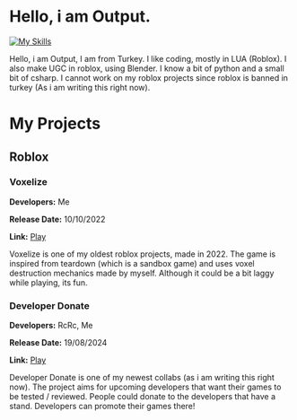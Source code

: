 # Hello, i am Output.
[![My Skills](https://skillicons.dev/icons?i=lua,html,css,python,blender,unity,ruby,markdown,robloxstudio&theme=light)](https://skillicons.dev)

Hello, i am Output, I am from Turkey. I like coding, mostly in LUA (Roblox). I also make UGC in roblox, using Blender. I know a bit of python and a small bit of csharp.
I cannot work on my roblox projects since roblox is banned in turkey (As i am writing this right now).

# My Projects
## Roblox
### Voxelize
<strong>Developers:</strong> Me

<strong>Release Date:</strong> 10/10/2022

<strong>Link:</strong> [Play](https://www.roblox.com/games/11233189032/Voxelize-BETA)

Voxelize is one of my oldest roblox projects, made in 2022. The game is inspired from teardown (which is a sandbox game)
and uses voxel destruction mechanics made by myself. Although it could be a bit laggy while playing, its fun.

### Developer Donate
<strong>Developers:</strong> RcRc, Me

<strong>Release Date:</strong> 19/08/2024

<strong>Link:</strong> [Play](https://www.roblox.com/games/18971837206/Developer-Donate-BETA)

Developer Donate is one of my newest collabs (as i am writing this right now). The project aims for upcoming developers that want their games to be tested / reviewed. 
People could donate to the developers that have a stand. Developers can promote their games there!

